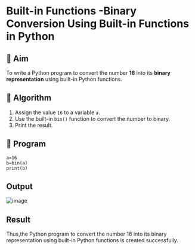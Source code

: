# Built-in Functions -Binary Conversion Using Built-in Functions in Python

## 🎯 Aim
To write a Python program to convert the number **16** into its **binary representation** using built-in Python functions.

## 🧠 Algorithm
1. Assign the value `16` to a variable `a`.
2. Use the built-in `bin()` function to convert the number to binary.
3. Print the result.

## 🧾 Program
```
a=16
b=bin(a)
print(b)
```



## Output

![image](https://github.com/user-attachments/assets/cba13916-73dc-4c23-ad9d-d2c4364ffe1a)


## Result

Thus,the Python program to convert the number 16 into its binary representation using built-in Python functions is created successfully.

